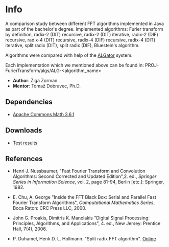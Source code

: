 # Info
A comparison study between different FFT algorithms implemented in Java as part of the bachelor's degree. Implemented algorithms: Furier transform by definition, radix-2 (DIT) recursive, radix-2 (DIT) iterative, radix-2 (DIF) recursive, radix-4 (DIT) recursive, radix-4 (DIF) recursive, radix-4 (DIT) iterative, split radix (DIT), split radix (DIF), Bluestein's algorithm.

Algorithms were compared with help of the [ALGator](https://github.com/ALGatorDevel/Algator) system.

Each implementation which we mentioned above can be found in: PROJ-FurierTransform/algs/ALG-\<algorithm_name\>

* **Author**: Žiga Zorman
* **Mentor**: Tomaž Dobravec, Ph.D.

## Dependencies
* [Apache Commons Math 3.6.1](http://commons.apache.org/proper/commons-math/download_math.cgi)


## Downloads
* [Test results](https://drive.google.com/file/d/0B3wxW4hL0-evOXNEc0huaklmc1U/view?usp=sharing)

## References

* Henri J. Nussbaumer, "Fast Fourier Transform and Convolution Algorithms: Second Corrected and Updated Edition",2. ed., *Springer Series in Information Science*, vol. 2, page 81-94, Berlin [etc.]: Springer, 1982.

* E. Chu, A. George "Inside the FFT Black Box: Serial and Parallel Fast Fourier Transform Algorithms", *Computational Mathematics Series*, Boca Raton: CRC Press LLC, 2000.

* John G. Proakis, Dimitris K. Manolakis "Digital Signal Processing: Principles, Algorithms, and Applications", 4. ed., New Jersey: Prentice Hall, 7(4), 2006.

* P. Duhamel, Henk D. L. Hollmann. "Split radix FFT algorithm". [Online](https://www.researchgate.net/publication/3399594_Split_radix)
